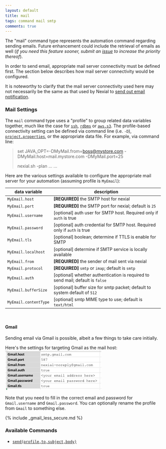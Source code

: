 ```yaml
---
layout: default
title: mail
tags: command mail smtp
comments: true
---
```



The "mail" command type represents the automation command regarding sending emails.  Future enhancement could include
the retrieval of emails as well (_if you need this feature sooner, submit an 
<a href="https://github.com/nexiality/nexial-core/issues/new" class="external-link" target="_nexial_link">issue</a> 
to increase the priority thereof_).

In order to send email, appropriate mail server connectivity must be defined first.  The section below describes how
mail server connectivity would be configured. 

It is noteworthy to clarify that the mail server connectivity used here may not necessarily be the same as that used
by Nexial to [send out email notification](../../systemvars/index#nexial.enableEmail).

### Mail Settings
The `mail` command type uses a "profile" to group related data variables together, much like the case for 
[`ssh`](../ssh/index#connection-setup), [`rdbms`](../rdbms/index#database-connection-setup) or 
[`aws.s3`](../aws.s3/index#connection-setup).  The profile-based connectivity setting can be defined via command line 
(i.e. `-D`), [`project.properties`](../../userguide/UnderstandingProjectStructure#project.properties), or the 
appropriate data file.  For example, via command line:

> set JAVA_OPT=-DMyMail.from=boss@mystore.com -DMyMail.host=mail.mystore.com -DMyMail.port=25
> 
> nexial.sh -plan ... ...

Here are the various settings available to configure the appropriate mail server for your automation 
(assuming profile is `MyEmail`):

| data variable         | description                                                                    |
| --------------------- | ------------------------------------------------------------------------------ |
| `MyEmail.host`        | **[REQUIRED]** the SMTP host for nexial                                        |
| `MyEmail.port`        | **[REQUIRED]** the SMTP port for nexial; default is `25`                       |
| `MyEmail.username`    | [optional] auth user for SMTP host. Required only if `auth` is true            |
| `MyEmail.password`    | [optional] auth credential for SMTP host. Required only if `auth` is true      |
| `MyEmail.tls`         | [optional] boolean; determine if TTLS is enable for SMTP                       |
| `MyEmail.localhost`   | [optional] determine if SMTP service is locally available                      |
| `MyEmail.from`        | **[REQUIRED]** the sender of mail sent via nexial                              |
| `MyEmail.protocol`    | **[REQUIRED]** `smtp` or `imap`; default is `smtp`                             |
| `MyEmail.auth`        | [optional] whether authentication is required to send mail; default is `false` |
| `MyEmail.bufferSize`  | [optional] buffer size for smtp packet; default to system default of `512`     |
| `MyEmail.contentType` | [optional] smtp MIME type to use; default is `text/html`                       |

<br/>

#### Gmail
Sending email via Gmail is possible, albeit a few things to take care initially.

Here's the settings for targeting Gmail as the mail host:<br/>
![](image/mail_01.png)

Note that you need to fill in the correct email and password for `Gmail.username` and `Gmail.password`. You can 
optionally rename the profile from `Gmail` to something else.

{% include _gmail_less_secure.md %}


### Available Commands
- [`send(profile,to,subject,body)`](send(profile,to,subject,body))

